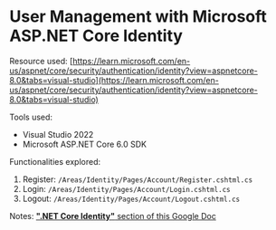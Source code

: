 # User Management with Microsoft ASP.NET Core Identity

Resource used: [https://learn.microsoft.com/en-us/aspnet/core/security/authentication/identity?view=aspnetcore-8.0&tabs=visual-studio](https://learn.microsoft.com/en-us/aspnet/core/security/authentication/identity?view=aspnetcore-8.0&tabs=visual-studio)

Tools used:
* Visual Studio 2022
* Microsoft ASP.NET Core 6.0 SDK

Functionalities explored:
1. Register: `/Areas/Identity/Pages/Account/Register.cshtml.cs`
2. Login: `/Areas/Identity/Pages/Account/Login.cshtml.cs`
3. Logout: `/Areas/Identity/Pages/Account/Logout.cshtml.cs`

Notes: [**".NET Core Identity"** section of this Google Doc](https://docs.google.com/document/d/11nhsYG1y7w2aelW5g-UmgPewohqwM9KPWpcuYaacrx4/edit#heading=h.o1yktv6886ty)

